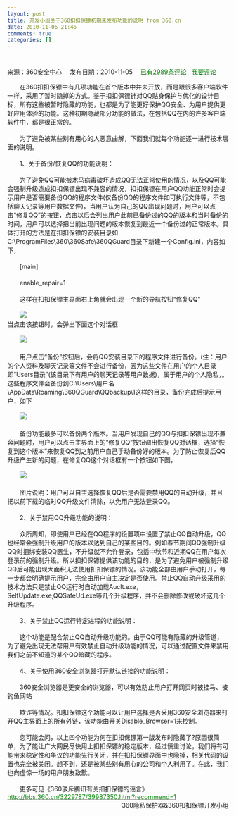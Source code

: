 ```yaml
---
layout: post
title: 开发小组关于360扣扣保镖初期未发布功能的说明 from 360.cn
date: 2010-11-06 21:46
comments: true
categories: []
---
```

<h1> </h1>
<div class="info">来源：360安全中心　 发布日期：2010-11-05　 <a href="http://hi.baidu.com/fc/editor/fckeditor.html?InstanceName=spBlogText&v=3.3&Toolbar=Default&v=3.1.html#allhuifu"><font color="#008000">已有2989条评论</font></a>   <a href="http://hi.baidu.com/fc/editor/fckeditor.html?InstanceName=spBlogText&v=3.3&Toolbar=Default&v=3.1.html#postform"><font color="#008000">我要评论</font></a></div>
<center>
<p class="borderline2"> </p>
</center>
<div class="con">　　在360扣扣保镖中有几项功能在首个版本中并未开放，而是跟很多客户端软件一样，采用了暂时隐掉的方式。鉴于扣扣保镖针对QQ贴身保护与优化的设计目标，所有这些被暂时隐藏的功能，也都是为了能更好保护QQ安全、为用户提供更好应用体验的功能。这种初期隐藏部分功能的做法，在包括QQ在内的许多客户端软件中，都是很正常的。<br/><br/>
　　为了避免被某些别有用心的人恶意曲解，下面我们就每个功能逐一进行技术层面的说明。<br/><br/>
　　1、关于备份/恢复QQ的功能说明：<br/><br/>
　　为了避免QQ可能被木马病毒破坏造成QQ无法正常使用的情况，以及QQ可能会强制升级造成扣扣保镖出现不兼容的情况，扣扣保镖在用户QQ功能正常时会提示用户是否需要备份QQ的程序文件(仅备份QQ的程序文件如可执行文件等，不包括聊天记录等用户数据文件)，当用户认为自己的QQ出现问题时，用户可以点击“修复QQ”的按钮，点击以后会列出用户此前已备份过的QQ的版本和当时备份的时间，用户可以选择把当前出现问题的版本恢复到最近一个备份过的正常版本。具体打开的方法是在扣扣保镖的安装目录如C:\ProgramFiles\360\360Safe\360QGuard目录下新建一个Config.ini，内容如下，<br/><br/>
　　[main]<br/><br/>
　　enable_repair=1<br/><br/>
　　这样在扣扣保镖主界面右上角就会出现一个新的导航按钮“修复QQ”<br/><br/>
　　<a target="_blank" href="http://pimg.qihoo.com/qhimg/jingyan/400_282/13/01/f2/1301f27q11b836.1c8d74.jpg"><img onxxxx="if(this.width>530){this.resize=true;this.width = 530;}" src="http://hiphotos.baidu.com/mathewxiang/pic/item/9bac4c02f7c36bcde850cd77.jpg"/></a><br/>
当点击该按钮时，会弹出下面这个对话框<br/><br/>
　　<a target="_blank" href="http://pimg.qihoo.com/qhimg/jingyan/400_279/1e/02/19/1e0219q11b054.665c87.jpg"><img onxxxx="if(this.width>530){this.resize=true;this.width = 530;}" src="http://hiphotos.baidu.com/mathewxiang/pic/item/7466c08526606460c75cc377.jpg"/></a><br/><br/>
　　用户点击“备份”按钮后，会将QQ安装目录下的程序文件进行备份。(注：用户的个人资料及聊天记录等文件不会进行备份，因为这些文件在用户的个人目录即“Users目录”(该目录下有用户的聊天记录等用户数据)，属于用户的个人隐私，。这些程序文件会备份到C:\Users\用户名\AppData\Roaming\360QGuard\QQbackup\1这样的目录，备份完成后提示用户，如下<br/><br/>
　　<a target="_blank" href="http://pimg.qihoo.com/qhimg/jingyan/400_278/1d/03/52/1d03528q11677e.c6bb73.jpg"><img onxxxx="if(this.width>530){this.resize=true;this.width = 530;}" src="http://hiphotos.baidu.com/mathewxiang/pic/item/a7c5cf28176c41725243c177.jpg"/></a><br/><br/>
　　备份功能最多可以备份两个版本。当用户发现自己的QQ与扣扣保镖出现不兼容问题时，用户可以点击主界面上的“修复QQ”按钮调出恢复QQ对话框，选择“恢复到这个版本”来恢复QQ到之前用户自己手动备份好的版本。为了防止恢复后QQ升级产生新的问题，在修复QQ这个对话框有一个按钮如下图，<br/><br/>
　　<a target="_blank" href="http://pimg.qihoo.com/qhimg/jingyan/400_300/12/04/25/120425aq11b76d.09f187.jpg"><img onxxxx="if(this.width>530){this.resize=true;this.width = 530;}" src="http://hiphotos.baidu.com/mathewxiang/pic/item/88c9ea3a8073aab8b311c777.jpg"/></a><br/><br/>
　　图片说明：用户可以自主选择恢复QQ后是否需要禁用QQ的自动升级，并且把以前下载的临时QQ升级文件清除，以免用户无法登录QQ。<br/><br/>
　　2、关于禁用QQ升级功能的说明：<br/><br/>
　　众所周知，即使用户已经在QQ程序的设置项中设置了禁止QQ自动升级，QQ也经常会强制升级用户的版本以达到自己的某些目的。例如春节期间QQ强制升级QQ时捆绑安装QQ医生，不升级就不允许登录，包括中秋节和近期QQ在用户每次登录前的强制升级。所以扣扣保镖提供该功能的目的，是为了避免用户被强制升级QQ后可能出现大面积无法使用扣扣保镖的情况。该功能全部由用户手动打开，每一步都会明确提示用户，完全由用户自主决定是否使用。禁止QQ自动升级采用的技术方法只是禁止QQ运行时自动加载Auclt.exe，SelfUpdate.exe,QQSafeUd.exe等几个升级程序，并不会删除修改或破坏这几个升级程序。<br/><br/>
　　3、关于禁止QQ运行特定进程的功能说明：<br/><br/>
　　这个功能是配合禁止QQ自动升级功能的。由于QQ可能有隐藏的升级管道，为了避免出现无法帮用户有效禁止自动升级功能的情况，可以通过配置文件来禁用我们之前不知道的某个QQ暗藏的程序。<br/><br/>
　　4、关于使用360安全浏览器打开默认链接的功能说明：<br/><br/>
　　360安全浏览器是更安全的浏览器，可以有效防止用户打开网页时被挂马、被钓鱼网站<br/><br/>
　　欺诈等情况。扣扣保镖这个功能可以让用户选择是否采用360安全浏览器来打开QQ主界面上的所有外链，该功能由开关Disable_Browser=1来控制。<br/><br/>
　　您可能会问，以上四个功能为何在扣扣保镖第一版发布时隐藏了?原因很简单，为了能让广大网民尽快用上扣扣保镖的稳定版本，经过慎重讨论，我们将有可能带来稳定性和争议的功能先行关闭，并在扣扣保镖界面中也隐掉，相关代码的设置也完全被关闭。想不到，还是被某些别有用心的公司和个人利用了。在此，我们也向虚惊一场的用户朋友致歉。<br/><br/>
　　更多可见《360驳斥腾讯有关扣扣保镖的谣言》<br/><a target="_blank" href="http://bbs.360.cn/3229787/39987350.html?recommend=1"><font color="#008000">http://bbs.360.cn/3229787/39987350.html?recommend=1</font></a><br/><div align="right">360隐私保护器&360扣扣保镖开发小组</div>
</div>

